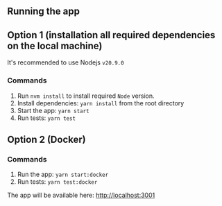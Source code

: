 ## Running the app

## Option 1 (installation all required dependencies on the local machine)

It's recommended to use Nodejs `v20.9.0`

### Commands

1. Run `nvm install` to install required `Node` version.
2. Install dependencies: `yarn install` from the root directory
3. Start the app: `yarn start`
4. Run tests: `yarn test`

## Option 2 (Docker)

### Commands

1. Run the app: `yarn start:docker`
2. Run tests: `yarn test:docker`

The app will be available here: [http://localhost:3001](http://localhost:3001)
